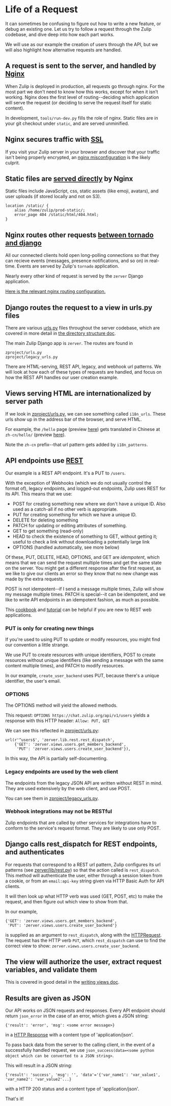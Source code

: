 # Life of a Request

It can sometimes be confusing to figure out how to write a new feature,
or debug an existing one. Let us try to follow a request through the
Zulip codebase, and dive deep into how each part works.

We will use as our example the creation of users through the API, but we
will also highlight how alternative requests are handled.

## A request is sent to the server, and handled by [Nginx](http://nginx.org/en/docs/)

When Zulip is deployed in production, all requests go through nginx.
For the most part we don't need to know how this works, except for when
it isn't working. Nginx does the first level of routing--deciding which
application will serve the request (or deciding to serve the request
itself for static content).

In development, `tools/run-dev.py` fills the role of nginx. Static files
are in your git checkout under `static`, and are served unminified.

## Nginx secures traffic with [SSL](prod-install.html)

If you visit your Zulip server in your browser and discover that your
traffic isn't being properly encrypted, an [nginx misconfiguration](https://github.com/zulip/zulip/blob/master/puppet/zulip/files/nginx/sites-available/zulip-enterprise) is the
likely culprit.

## Static files are [served directly](https://github.com/zulip/zulip/blob/master/puppet/zulip/files/nginx/zulip-include-frontend/app) by Nginx

Static files include JavaScript, css, static assets (like emoji, avatars),
and user uploads (if stored locally and not on S3).

```
location /static/ {
    alias /home/zulip/prod-static/;
    error_page 404 /static/html/404.html;
}
```

## Nginx routes other requests [between tornado and django](architecture-overview.html?highlight=tornado#tornado-and-django)

All our connected clients hold open long-polling connections so that
they can recieve events (messages, presence notifications, and so on) in
real-time. Events are served by Zulip's `tornado` application.

Nearly every other kind of request is served by the `zerver` Django
application.

[Here is the relevant nginx routing configuration.](https://github.com/zulip/zulip/blob/master/puppet/zulip/files/nginx/zulip-include-frontend/app)

## Django routes the request to a view in urls.py files

There are various [urls.py](https://docs.djangoproject.com/en/1.8/topics/http/urls/) files throughout the server codebase, which are
covered in more detail in [the directory structure doc](directory-structure.html).

The main Zulip Django app is `zerver`. The routes are found in
```
zproject/urls.py
zproject/legacy_urls.py
```

There are HTML-serving, REST API, legacy, and webhook url patterns. We
will look at how each of these types of requests are handled, and focus
on how the REST API handles our user creation example.

## Views serving HTML are internationalized by server path

If we look in [zproject/urls.py](https://github.com/zulip/zulip/blob/master/zproject/urls.py), we can see something called
`i18n_urls`. These urls show up in the address bar of the browser, and
serve HTML.

For example, the `/hello` page (preview [here](https://zulip.com/hello/))
gets translated in Chinese at `zh-cn/hello/` (preview [here](https://zulip.com/zh-cn/hello/)).

Note the `zh-cn` prefix--that url pattern gets added by `i18n_patterns`.

## API endpoints use [REST](http://www.ics.uci.edu/~fielding/pubs/dissertation/rest_arch_style.htm)

Our example is a REST API endpoint. It's a PUT to `/users`.

With the exception of Webhooks (which we do not usually control the
format of), legacy endpoints, and logged-out endpoints, Zulip uses REST
for its API. This means that we use:

* POST for creating something new where we don't have a unique ID. Also used as a catch-all if no other verb is appropriate.
* PUT for creating something for which we have a unique ID.
* DELETE for deleting something
* PATCH for updating or editing attributes of something.
* GET to get something (read-only)
* HEAD to check the existence of something to GET, without getting it;
  useful to check a link without downloading a potentially large link
* OPTIONS (handled automatically, see more below)

Of these, PUT, DELETE, HEAD, OPTIONS, and GET are *idempotent*, which
means that we can send the request multiple times and get the same
state on the server. You might get a different response after the first
request, as we like to give our clients an error so they know that no
new change was made by the extra requests.

POST is not idempotent--if I send a message multiple times, Zulip will
show my message multiple times. PATCH is special--it can be
idempotent, and we like to write API endpoints in an idempotent fashion,
as much as possible.

This [cookbook](http://restcookbook.com/) and [tutorial](http://www.restapitutorial.com/) can be helpful if you are new to REST web applications.

### PUT is only for creating new things

If you're used to using PUT to update or modify resources, you might
find our convention a little strange.

We use PUT to create resources with unique identifiers, POST to create
resources without unique identifiers (like sending a message with the
same content multiple times), and PATCH to modify resources.

In our example, `create_user_backend` uses PUT, because there's a unique
identifier, the user's email.

### OPTIONS

The OPTIONS method will yield the allowed methods.

This request:
`OPTIONS https://chat.zulip.org/api/v1/users`
yields a response with this HTTP header:
`Allow: PUT, GET`

We can see this reflected in [zproject/urls.py](https://github.com/zulip/zulip/blob/master/zproject/urls.py):

    url(r'^users$', 'zerver.lib.rest.rest_dispatch',
        {'GET': 'zerver.views.users.get_members_backend',
         'PUT': 'zerver.views.users.create_user_backend'}),

In this way, the API is partially self-documenting.

### Legacy endpoints are used by the web client

The endpoints from the legacy JSON API are written without REST in
mind. They are used extensively by the web client, and use POST.

You can see them in [zproject/legacy_urls.py](https://github.com/zulip/zulip/blob/master/zproject/legacy_urls.py).

### Webhook integrations may not be RESTful

Zulip endpoints that are called by other services for integrations have
to conform to the service's request format. They are likely to use
only POST.

## Django calls rest_dispatch for REST endpoints, and authenticates

For requests that correspond to a REST url pattern, Zulip configures its
url patterns (see [zerver/lib/rest.py](https://github.com/zulip/zulip/blob/master/zerver/lib/rest.py)) so that the action called is
`rest_dispatch`. This method will authenticate the user, either through
a session token from a cookie, or from an `email:api-key` string given
via HTTP Basic Auth for API clients.

It will then look up what HTTP verb was used (GET, POST, etc) to make
the request, and then figure out which view to show from that.

In our example,
```
{'GET': 'zerver.views.users.get_members_backend',
 'PUT': 'zerver.views.users.create_user_backend'}
```
is supplied as an argument to `rest_dispatch`, along with the [HTTPRequest](https://docs.djangoproject.com/en/1.8/ref/request-response/).
The request has the HTTP verb `PUT`, which `rest_dispatch` can use to
find the correct view to show: `zerver.views.users.create_user_backend`.

## The view will authorize the user, extract request variables, and validate them

This is covered in good detail in the [writing views doc](writing-views.html).

## Results are given as JSON

Our API works on JSON requests and responses. Every API endpoint should
return `json_error` in the case of an error, which gives a JSON string:

`{'result': 'error', 'msg': <some error message>}`

in a [HTTP Response](https://docs.djangoproject.com/en/1.8/ref/request-response/) with a content type of 'application/json'.

To pass back data from the server to the calling client, in the event of
a successfully handled request, we use `json_success(data=<some python object which can be converted to a JSON string>`.

This will result in a JSON string:

`{'result': 'success', 'msg': '', 'data'='{'var_name1': 'var_value1', 'var_name2': 'var_value2'...}`

with a HTTP 200 status and a content type of 'application/json'.

That's it!
